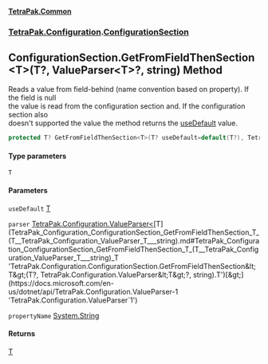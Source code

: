 #### [TetraPak.Common](index.md 'index')
### [TetraPak.Configuration](TetraPak_Configuration.md 'TetraPak.Configuration').[ConfigurationSection](TetraPak_Configuration_ConfigurationSection.md 'TetraPak.Configuration.ConfigurationSection')
## ConfigurationSection.GetFromFieldThenSection&lt;T&gt;(T?, ValueParser&lt;T&gt;?, string) Method
Reads a value from field-behind (name convention based on property). If the field is null  
the value is read from the configuration section and. If the configuration section also  
doesn't supported the value the method returns the [useDefault](TetraPak_Configuration_ConfigurationSection_GetFromFieldThenSection_T_(T__TetraPak_Configuration_ValueParser_T___string).md#TetraPak_Configuration_ConfigurationSection_GetFromFieldThenSection_T_(T__TetraPak_Configuration_ValueParser_T___string)_useDefault 'TetraPak.Configuration.ConfigurationSection.GetFromFieldThenSection&lt;T&gt;(T?, TetraPak.Configuration.ValueParser&lt;T&gt;?, string).useDefault') value.   
```csharp
protected T? GetFromFieldThenSection<T>(T? useDefault=default(T?), TetraPak.Configuration.ValueParser<T>? parser=null, string propertyName=null);
```
#### Type parameters
<a name='TetraPak_Configuration_ConfigurationSection_GetFromFieldThenSection_T_(T__TetraPak_Configuration_ValueParser_T___string)_T'></a>
`T`  
  
#### Parameters
<a name='TetraPak_Configuration_ConfigurationSection_GetFromFieldThenSection_T_(T__TetraPak_Configuration_ValueParser_T___string)_useDefault'></a>
`useDefault` [T](TetraPak_Configuration_ConfigurationSection_GetFromFieldThenSection_T_(T__TetraPak_Configuration_ValueParser_T___string).md#TetraPak_Configuration_ConfigurationSection_GetFromFieldThenSection_T_(T__TetraPak_Configuration_ValueParser_T___string)_T 'TetraPak.Configuration.ConfigurationSection.GetFromFieldThenSection&lt;T&gt;(T?, TetraPak.Configuration.ValueParser&lt;T&gt;?, string).T')  
  
<a name='TetraPak_Configuration_ConfigurationSection_GetFromFieldThenSection_T_(T__TetraPak_Configuration_ValueParser_T___string)_parser'></a>
`parser` [TetraPak.Configuration.ValueParser&lt;](https://docs.microsoft.com/en-us/dotnet/api/TetraPak.Configuration.ValueParser-1 'TetraPak.Configuration.ValueParser`1')[T](TetraPak_Configuration_ConfigurationSection_GetFromFieldThenSection_T_(T__TetraPak_Configuration_ValueParser_T___string).md#TetraPak_Configuration_ConfigurationSection_GetFromFieldThenSection_T_(T__TetraPak_Configuration_ValueParser_T___string)_T 'TetraPak.Configuration.ConfigurationSection.GetFromFieldThenSection&lt;T&gt;(T?, TetraPak.Configuration.ValueParser&lt;T&gt;?, string).T')[&gt;](https://docs.microsoft.com/en-us/dotnet/api/TetraPak.Configuration.ValueParser-1 'TetraPak.Configuration.ValueParser`1')  
  
<a name='TetraPak_Configuration_ConfigurationSection_GetFromFieldThenSection_T_(T__TetraPak_Configuration_ValueParser_T___string)_propertyName'></a>
`propertyName` [System.String](https://docs.microsoft.com/en-us/dotnet/api/System.String 'System.String')  
  
#### Returns
[T](TetraPak_Configuration_ConfigurationSection_GetFromFieldThenSection_T_(T__TetraPak_Configuration_ValueParser_T___string).md#TetraPak_Configuration_ConfigurationSection_GetFromFieldThenSection_T_(T__TetraPak_Configuration_ValueParser_T___string)_T 'TetraPak.Configuration.ConfigurationSection.GetFromFieldThenSection&lt;T&gt;(T?, TetraPak.Configuration.ValueParser&lt;T&gt;?, string).T')  
